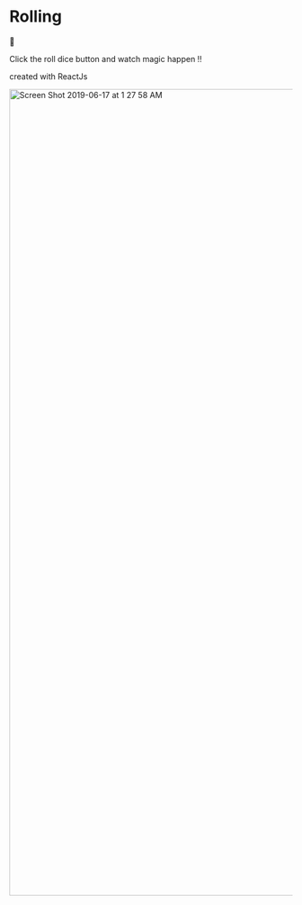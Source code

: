 # Rolling
🎲

Click the roll dice button and watch magic happen !!

created with ReactJs

<img width="1433" alt="Screen Shot 2019-06-17 at 1 27 58 AM" src="https://user-images.githubusercontent.com/25596786/59580471-1abb2300-9086-11e9-95a8-06ac3abe63a9.png">
